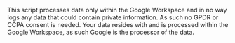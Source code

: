 This script processes data only within the Google Workspace and in no way logs any data that could contain private information. As such no GPDR or CCPA consent is needed. 
Your data resides with and is processed within the Google Workspace, as such Google is the processor of the data.
